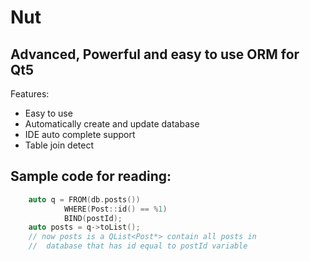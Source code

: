 Nut
===

Advanced, Powerful and easy to use ORM for Qt5
---

Features:

 - Easy to use
 - Automatically create and update database
 - IDE auto complete support
 - Table join detect 

Sample code for reading:
---
```cpp
    auto q = FROM(db.posts())
            WHERE(Post::id() == %1)
            BIND(postId);
    auto posts = q->toList();
    // now posts is a QList<Post*> contain all posts in
    //  database that has id equal to postId variable
```
